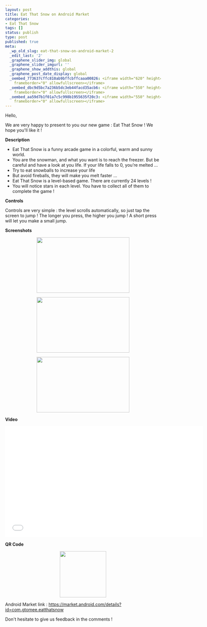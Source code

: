 ```yaml
---
layout: post
title: Eat That Snow on Android Market
categories:
- Eat That Snow
tags: []
status: publish
type: post
published: true
meta:
  _wp_old_slug: eat-that-snow-on-android-market-2
  _edit_last: '2'
  _graphene_slider_img: global
  _graphene_slider_imgurl: ''
  _graphene_show_addthis: global
  _graphene_post_date_display: global
  _oembed_773637cffc810ab9bffcbffcaaa00826: <iframe width="620" height="349" src="http://www.youtube.com/embed/mGjGNhDIm-s?fs=1&feature=oembed"
    frameborder="0" allowfullscreen></iframe>
  _oembed_dbc9d5bc7a236b5dc3eb44facd35acb6: <iframe width="550" height="309" src="http://www.youtube.com/embed/mGjGNhDIm-s?fs=1&feature=oembed"
    frameborder="0" allowfullscreen></iframe>
  _oembed_aa59d7b1f01a7c5c998b1955635f20c3: <iframe width="550" height="309" src="http://www.youtube.com/embed/mGjGNhDIm-s?feature=oembed"
    frameborder="0" allowfullscreen></iframe>
---
```

Hello,

We are very happy to present to you our new game : Eat That Snow ! We hope you'll like it !

<strong>Description</strong>

- Eat That Snow is a funny arcade game in a colorful, warm and sunny world.
- You are the snowman, and what you want is to reach the freezer. But be careful and have a look at you life. If your life falls to 0, you’re melted …
- Try to eat snowballs to increase your life
- But avoid fireballs, they will make you melt faster …
- Eat That Snow is a level-based game. There are currently 24 levels !
- You will notice stars in each level. You have to collect all of them to complete the game !

<strong>Controls</strong>

Controls are very simple : the level scrolls automatically, so just tap the screen to jump !
The longer you press, the higher you jump ! A short press will let you make a small jump.

<strong>Screenshots</strong>

<p style="text-align: center;"><a href="http://gtomee.com/wp-content/uploads/2012/02/accueil.png"><img class="alignnone size-medium wp-image-215" title="accueil" src="http://gtomee.com/wp-content/uploads/2012/02/accueil-300x180.png" alt="" width="300" height="180" /></a></p>
<p style="text-align: center;"><a href="http://gtomee.com/wp-content/uploads/2012/02/screen1.png"><img class="alignnone size-medium wp-image-216" title="screen1" src="http://gtomee.com/wp-content/uploads/2012/02/screen1-300x180.png" alt="" width="300" height="180" /></a></p>
<p style="text-align: center;"><a href="http://gtomee.com/wp-content/uploads/2012/02/screen2.png"><img class="alignnone size-medium wp-image-217" title="screen2" src="http://gtomee.com/wp-content/uploads/2012/02/screen2-300x180.png" alt="" width="300" height="180" /></a></p>

<strong>Video</strong>

<iframe width="640" height="360" src="//www.youtube.com/embed/mGjGNhDIm-s?rel=0" frameborder="0" allowfullscreen></iframe>

<strong>QR Code</strong>

<p style="text-align: center;"><a href="http://gtomee.com/wp-content/uploads/2012/03/small_qr_eat_that_snow.png"><img class="alignnone size-full wp-image-230" title="small_qr_eat_that_snow" src="http://gtomee.com/wp-content/uploads/2012/03/small_qr_eat_that_snow.png" alt="" width="150" height="150" /></a></p>
Android Market link : <a href="https://market.android.com/details?id=com.gtomee.eatthatsnow">https://market.android.com/details?id=com.gtomee.eatthatsnow</a>

Don't hesitate to give us feedback in the comments !
